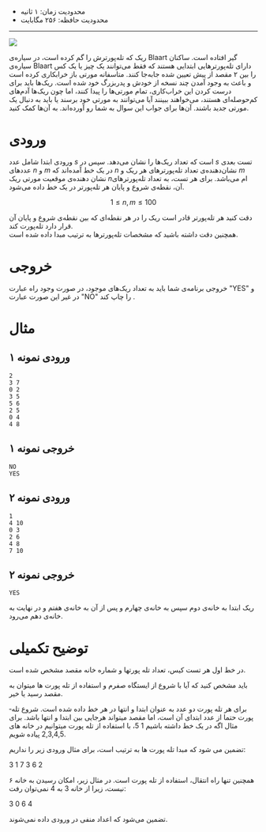 + محدودیت زمان: ۱ ثانیه
+ محدودیت حافظه: ۲۵۶ مگابایت

----------
![](https://wallup.net/wp-content/uploads/2018/09/25/570831-Rick_Sanchez-Morty_Smith-Rick_and_Morty-TV-748x421.jpg)

ریک که تله‌پورترش را گم کرده است، در سیاره‌ی Blaart گیر افتاده است. ساکنان سیاره‌ی Blaart دارای تله‌پورتر‌هایی ابتدایی هستند که فقط می‌توانند یک چیز یا یک کس را بین ۲ مقصد از پیش تعیین شده جابه‌جا کنند. متاسفانه مورتی باز خرابکاری کرده است و باعث به وجود آمدن چند نسخه از خودش و پدربزرگ خود شده است. ریک‌ها باید برای درست کردن این خراب‌کاری، تمام مورتی‌ها را پیدا کنند، اما چون ریک‌ها آدم‌های کم‌حوصله‌ای هستند، می‌خواهند ببینند آیا می‌توانند به مورتی خود برسند یا باید به دنبال یک مورتی جدید باشند. آن‌ها برای جواب این سوال به شما رو آورده‌‌اند. به آن‌ها کمک کنید.

# ورودی

ورودی ابتدا شامل عدد $s$ است که تعداد ریک‌ها را نشان می‌دهد. سپس در $s$ تست بعدی عدد‌های $n$ و $m$ در یک خط آمده‌اند که $n$ نشان‌دهنده‌ی تعداد تله‌پورتر‌های هر ریک و $m$ نشان دهنده‌ی موقعیت مورتی ریک $n$ام می‌باشد. برای هر تست، به تعداد تله‌پورتر‌های آن، نقطه‌ی شروع و پایان هر تله‌پورتر در یک خط داده می‌شود.

$$1 \le n, m \le 100$$

دقت کنید هر تله‌پورتر قادر است ریک را در هر نقطه‌ای که بین نقطه‌ی شروع و پایان آن قرار دارد تله‌پورت کند.  
همچنین دقت داشته باشید که مشخصات تله‌پورترها به ترتیب مبدا داده شده است.

# خروجی
خروجی برنامه‌ی شما باید به تعداد ریک‌های موجود، در صورت وجود راه عبارت "YES" و در غیر این صورت عبارت "NO" را چاپ کند .

# مثال

## ورودی نمونه ۱
```
2
3 7
0 2
3 5
5 6
2 5
0 4
4 8
```

## خروجی نمونه ۱
```
NO
YES
```


## ورودی نمونه ۲
```
1
4 10
0 3
2 6
4 8
7 10
```

## خروجی نمونه ۲
```
YES
```

ریک ابتدا به خانه‌ی دوم سپس به خانه‌ی چهارم و پس از آن به خانه‌ی هفتم و در نهایت به خانه‌ی دهم می‌رود.

# توضیح تکمیلی

در خط اول هر تست کیس، تعداد تله ­پورت­ها و شماره خانه مقصد مشخص شده است.

باید مشخص کنید که آیا با شروع از ایستگاه صفرم و استفاده از تله­ پورت ها میتوان به مقصد رسید یا خیر.

برای هر تله­ پورت دو عدد به عنوان ابتدا و انتها در هر خط داده شده است. شروع تله­ پورت حتما از عدد ابتدای آن است، اما مقصد میتواند هرجایی بین ابتدا و انتها باشد. برای مثال اگه در یک خط داشته باشیم 1 5، با استفاده از تله پورت میتوانیم در خانه های 2,3,4,5 پیاده شویم.

تضمین می شود که مبدا تله پورت ها به ترتیب است، برای مثال ورودی زیر را
نداریم:

3 1
7 3
6 2 

همچنین تنها راه انتقال، استفاده از تله پورت است. در مثال زیر، امکان رسیدن به خانه ۶ نیست، زیرا از خانه 3 به 4 نمی‌توان رفت:

3 0
6 4

تضمین می‌شود که اعداد منفی در ورودی داده نمی‌شوند.